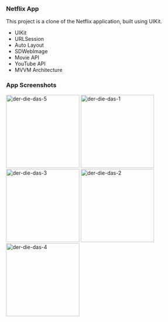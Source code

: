 ### Netflix App
This project is a clone of the Netflix application, built using UIKit.
- UIKit
- URLSession
- Auto Layout
- SDWebImage
- Movie API
- YouTube API 
- MVVM Architecture

### App Screenshots
<img width="200" alt="der-die-das-5" src="https://github.com/sulekaptan/netflix-clone/assets/45969586/346a8083-baf5-4e44-aae0-beffae0cd655">
<img width="200" alt="der-die-das-1" src="https://github.com/sulekaptan/netflix-clone/assets/45969586/88dcd27f-b060-417f-a61c-2aebb18fd4b9">
<img width="200" alt="der-die-das-3" src="https://github.com/sulekaptan/netflix-clone/assets/45969586/49eceac7-0f66-4015-a286-957e6fdb42b2">
<img width="200" alt="der-die-das-2" src="https://github.com/sulekaptan/netflix-clone/assets/45969586/0246cbad-da97-4eb0-b4bb-9224ea81443b">
<img width="200" alt="der-die-das-4" src="https://github.com/sulekaptan/netflix-clone/assets/45969586/06998ab6-923f-452c-aa87-c00aa78ffac6">
